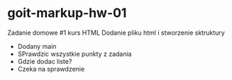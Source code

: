 # goit-markup-hw-01

Zadanie domowe #1 kurs HTML
Dodanie pliku html i stworzenie sktruktury

- Dodany main
- SPrawdzic wszystkie punkty z zadania
- Gdzie dodac liste?
- Czeka na sprawdzenie
